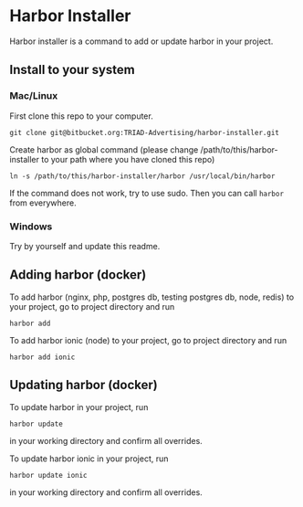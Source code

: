 # Harbor Installer #

Harbor installer is a command to add or update harbor in your project.

## Install to your system ##

### Mac/Linux ###

First clone this repo to your computer.

`git clone git@bitbucket.org:TRIAD-Advertising/harbor-installer.git`

Create harbor as global command (please change /path/to/this/harbor-installer to your path where you have cloned this repo)

`ln -s /path/to/this/harbor-installer/harbor /usr/local/bin/harbor`

If the command does not work, try to use sudo. Then you can call `harbor` from everywhere.

### Windows ###

Try by yourself and update this readme.  

## Adding harbor (docker) ##

To add harbor (nginx, php, postgres db, testing postgres db, node, redis) to your project, go to project directory and run

`harbor add`

To add harbor ionic (node) to your project, go to project directory and run

`harbor add ionic`

## Updating harbor (docker) ##

To update harbor in your project, run 

`harbor update`

in your working directory and confirm all overrides.

To update harbor ionic in your project, run 

`harbor update ionic`

in your working directory and confirm all overrides.





